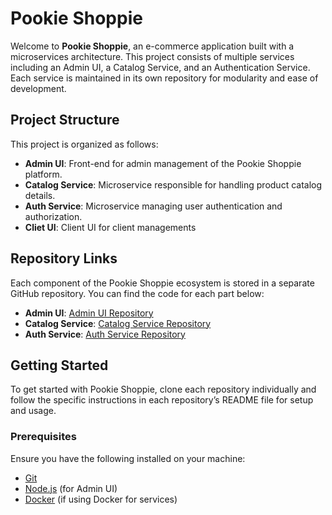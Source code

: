 # Pookie Shoppie

Welcome to **Pookie Shoppie**, an e-commerce application built with a microservices architecture. This project consists of multiple services including an Admin UI, a Catalog Service, and an Authentication Service. Each service is maintained in its own repository for modularity and ease of development.

## Project Structure

This project is organized as follows:

- **Admin UI**: Front-end for admin management of the Pookie Shoppie platform.
- **Catalog Service**: Microservice responsible for handling product catalog details.
- **Auth Service**: Microservice managing user authentication and authorization.
- **Cliet UI**: Client UI for client managements

## Repository Links

Each component of the Pookie Shoppie ecosystem is stored in a separate GitHub repository. You can find the code for each part below:

- **Admin UI**: [Admin UI Repository](https://github.com/vickydarlinn/pookie_shoppe_admin_ui)
- **Catalog Service**: [Catalog Service Repository](https://github.com/vickydarlinn/vickydarlinn-pookie_shoppe_catalog_service)
- **Auth Service**: [Auth Service Repository](https://github.com/vickydarlinn/pookie_shoppe_auth_service)

## Getting Started

To get started with Pookie Shoppie, clone each repository individually and follow the specific instructions in each repository’s README file for setup and usage.

### Prerequisites

Ensure you have the following installed on your machine:

- [Git](https://git-scm.com/)
- [Node.js](https://nodejs.org/) (for Admin UI)
- [Docker](https://www.docker.com/) (if using Docker for services)


